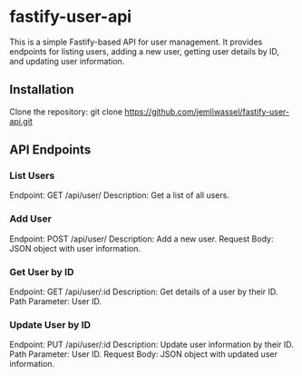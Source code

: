 # fastify-user-api
This is a simple Fastify-based API for user management.
It provides endpoints for listing users, adding a new user, getting user details by ID, and updating user information.

## Installation

Clone the repository:
git clone https://github.com/jemliwassel/fastify-user-api.git

## API Endpoints

### List Users
Endpoint: GET /api/user/
Description: Get a list of all users.

### Add User
Endpoint: POST /api/user/
Description: Add a new user.
Request Body: JSON object with user information.

### Get User by ID
Endpoint: GET /api/user/:id
Description: Get details of a user by their ID.
Path Parameter: User ID.

### Update User by ID
Endpoint: PUT /api/user/:id
Description: Update user information by their ID.
Path Parameter: User ID.
Request Body: JSON object with updated user information.
